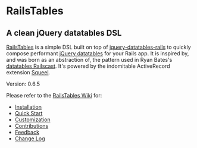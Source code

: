 RailsTables
===========

A clean jQuery datatables DSL
-----------------------------

[RailsTables][rails-tables] is a simple DSL built on top of [jquery-datatables-rails][jqd-rails] to quickly compose performant [jQuery datatables][jqd] for your Rails app. It is inspired by, and was born as an abstraction of, the pattern used in Ryan Bates's [datatables Railscast][jqd-railscast]. It's powered by the indomitable ActiveRecord extension [Squeel][squeel].

[rails-tables]: https://github.com/christhekeele/rails-tables (RailsTables)
[jqd]: http://datatables.net/ (jQuery Datatables)
[jqd-rails]: https://github.com/rweng/jquery-datatables-rails (jQuery Datatables for Rails)
[jqd-railscast]: http://railscasts.com/episodes/340-datatables (Episode #340: Datatables)
[squeel]: https://github.com/ernie/squeel (Squeel: ActiveRecord 3, improved)

Version: 0.6.5

Please refer to the [RailsTables Wiki][wiki] for:

- [Installation][wiki-installation]
- [Quick Start][wiki-quick-start]
- [Customization][wiki-customization]
- [Contributions][wiki-contributions]
- [Feedback][wiki-feedback]
- [Change Log][wiki-change-log]

[wiki]: https://github.com/christhekeele/rails-tables/wiki (RailsTables Wiki)
[wiki-installation]: https://github.com/christhekeele/rails-tables/wiki/Installation (RailsTables Installation)
[wiki-quick-start]: https://github.com/christhekeele/rails-tables/wiki/Quick_Start (RailsTables Quick Start)
[wiki-customization]: https://github.com/christhekeele/rails-tables/wiki/Customization (RailsTables Customization)
[wiki-contributions]: https://github.com/christhekeele/rails-tables/wiki/Contributions (RailsTables Contributions)
[wiki-feedback]: https://github.com/christhekeele/rails-tables/wiki/Feedback (RailsTables Feedback)
[wiki-change-log]: https://github.com/christhekeele/rails-tables/wiki/Change_Log (RailsTables Change Log)